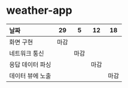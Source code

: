 # weather-app
| 날짜 | 29 | 5 | 12 | 18 |
|:---|:---:|:---:|:---:|:---:|
| 화면 구현 | 마감 ||||
| 네트워크 통신 || 마감 |||
| 응답 데이터 파싱 ||| 마감 ||
| 데이터 뷰에 노출 |||| 마감 |
